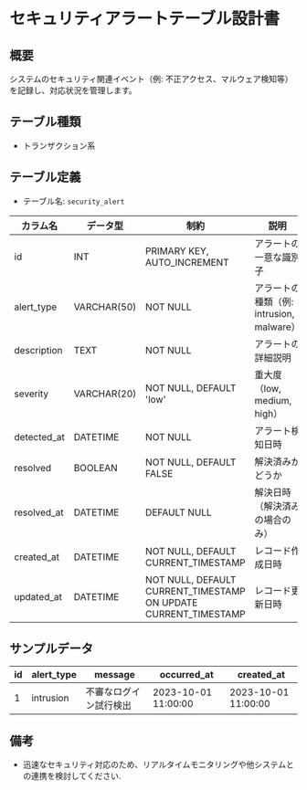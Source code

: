 # セキュリティアラートテーブル設計書

## 概要
システムのセキュリティ関連イベント（例: 不正アクセス、マルウェア検知等）を記録し、対応状況を管理します。

## テーブル種類
- トランザクション系

## テーブル定義
- テーブル名: `security_alert`

| カラム名    | データ型     | 制約                                                   | 説明                                          |
|-------------|--------------|--------------------------------------------------------|-----------------------------------------------|
| id          | INT          | PRIMARY KEY, AUTO_INCREMENT                            | アラートの一意な識別子                          |
| alert_type  | VARCHAR(50)  | NOT NULL                                               | アラートの種類（例: intrusion, malware）       |
| description | TEXT         | NOT NULL                                               | アラートの詳細説明                             |
| severity    | VARCHAR(20)  | NOT NULL, DEFAULT 'low'                                | 重大度（low, medium, high）                    |
| detected_at | DATETIME     | NOT NULL                                               | アラート検知日時                               |
| resolved    | BOOLEAN      | NOT NULL, DEFAULT FALSE                                | 解決済みかどうか                               |
| resolved_at | DATETIME     | DEFAULT NULL                                           | 解決日時（解決済みの場合のみ）                 |
| created_at  | DATETIME     | NOT NULL, DEFAULT CURRENT_TIMESTAMP                    | レコード作成日時                              |
| updated_at  | DATETIME     | NOT NULL, DEFAULT CURRENT_TIMESTAMP ON UPDATE CURRENT_TIMESTAMP | レコード更新日時            |

## サンプルデータ
| id | alert_type | message                     | occurred_at          | created_at           |
|----|------------|-----------------------------|----------------------|----------------------|
| 1  | intrusion  | 不審なログイン試行検出       | 2023-10-01 11:00:00  | 2023-10-01 11:00:00  |

## 備考
- 迅速なセキュリティ対応のため、リアルタイムモニタリングや他システムとの連携を検討してください.
